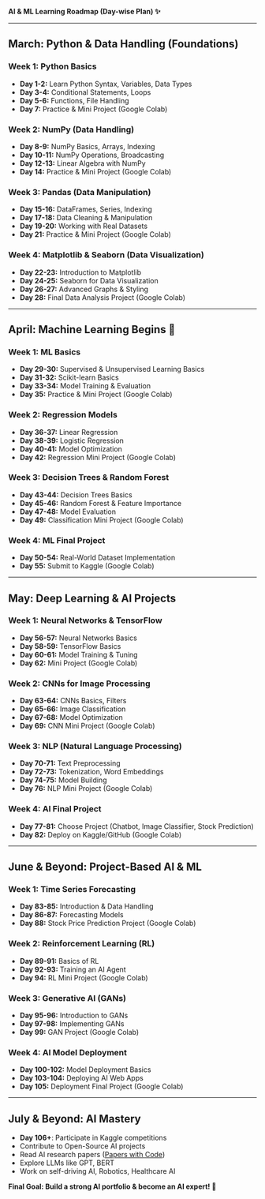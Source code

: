 **AI & ML Learning Roadmap (Day-wise Plan) ✨**

---

## **March: Python & Data Handling (Foundations)**  
### **Week 1: Python Basics**  
- **Day 1-2:** Learn Python Syntax, Variables, Data Types  
- **Day 3-4:** Conditional Statements, Loops  
- **Day 5-6:** Functions, File Handling  
- **Day 7:** Practice & Mini Project (Google Colab)

### **Week 2: NumPy (Data Handling)**  
- **Day 8-9:** NumPy Basics, Arrays, Indexing  
- **Day 10-11:** NumPy Operations, Broadcasting  
- **Day 12-13:** Linear Algebra with NumPy  
- **Day 14:** Practice & Mini Project (Google Colab)

### **Week 3: Pandas (Data Manipulation)**  
- **Day 15-16:** DataFrames, Series, Indexing  
- **Day 17-18:** Data Cleaning & Manipulation  
- **Day 19-20:** Working with Real Datasets  
- **Day 21:** Practice & Mini Project (Google Colab)

### **Week 4: Matplotlib & Seaborn (Data Visualization)**  
- **Day 22-23:** Introduction to Matplotlib  
- **Day 24-25:** Seaborn for Data Visualization  
- **Day 26-27:** Advanced Graphs & Styling  
- **Day 28:** Final Data Analysis Project (Google Colab)

---

## **April: Machine Learning Begins 🚀**  
### **Week 1: ML Basics**  
- **Day 29-30:** Supervised & Unsupervised Learning Basics  
- **Day 31-32:** Scikit-learn Basics  
- **Day 33-34:** Model Training & Evaluation  
- **Day 35:** Practice & Mini Project (Google Colab)

### **Week 2: Regression Models**  
- **Day 36-37:** Linear Regression  
- **Day 38-39:** Logistic Regression  
- **Day 40-41:** Model Optimization  
- **Day 42:** Regression Mini Project (Google Colab)

### **Week 3: Decision Trees & Random Forest**  
- **Day 43-44:** Decision Trees Basics  
- **Day 45-46:** Random Forest & Feature Importance  
- **Day 47-48:** Model Evaluation  
- **Day 49:** Classification Mini Project (Google Colab)

### **Week 4: ML Final Project**  
- **Day 50-54:** Real-World Dataset Implementation  
- **Day 55:** Submit to Kaggle (Google Colab)

---

## **May: Deep Learning & AI Projects**  
### **Week 1: Neural Networks & TensorFlow**  
- **Day 56-57:** Neural Networks Basics  
- **Day 58-59:** TensorFlow Basics  
- **Day 60-61:** Model Training & Tuning  
- **Day 62:** Mini Project (Google Colab)

### **Week 2: CNNs for Image Processing**  
- **Day 63-64:** CNNs Basics, Filters  
- **Day 65-66:** Image Classification  
- **Day 67-68:** Model Optimization  
- **Day 69:** CNN Mini Project (Google Colab)

### **Week 3: NLP (Natural Language Processing)**  
- **Day 70-71:** Text Preprocessing  
- **Day 72-73:** Tokenization, Word Embeddings  
- **Day 74-75:** Model Building  
- **Day 76:** NLP Mini Project (Google Colab)

### **Week 4: AI Final Project**  
- **Day 77-81:** Choose Project (Chatbot, Image Classifier, Stock Prediction)  
- **Day 82:** Deploy on Kaggle/GitHub (Google Colab)

---

## **June & Beyond: Project-Based AI & ML**  
### **Week 1: Time Series Forecasting**  
- **Day 83-85:** Introduction & Data Handling  
- **Day 86-87:** Forecasting Models  
- **Day 88:** Stock Price Prediction Project (Google Colab)

### **Week 2: Reinforcement Learning (RL)**  
- **Day 89-91:** Basics of RL  
- **Day 92-93:** Training an AI Agent  
- **Day 94:** RL Mini Project (Google Colab)

### **Week 3: Generative AI (GANs)**  
- **Day 95-96:** Introduction to GANs  
- **Day 97-98:** Implementing GANs  
- **Day 99:** GAN Project (Google Colab)

### **Week 4: AI Model Deployment**  
- **Day 100-102:** Model Deployment Basics  
- **Day 103-104:** Deploying AI Web Apps  
- **Day 105:** Deployment Final Project (Google Colab)

---

## **July & Beyond: AI Mastery**  
- **Day 106+**: Participate in Kaggle competitions  
- Contribute to Open-Source AI projects  
- Read AI research papers ([Papers with Code](https://paperswithcode.com/))  
- Explore LLMs like GPT, BERT  
- Work on self-driving AI, Robotics, Healthcare AI  

**Final Goal: Build a strong AI portfolio & become an AI expert! 🚀**

